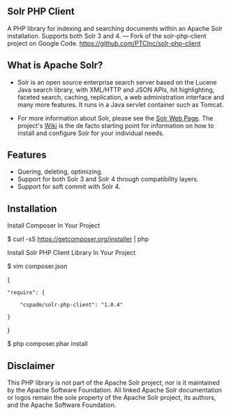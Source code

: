 ## Solr PHP Client
A PHP library for indexing and searching documents within an Apache Solr installation. Supports both Solr 3 and 4. — Fork of the solr-php-client project on Google Code. https://github.com/PTCInc/solr-php-client

## What is Apache Solr?
 * Solr is an open source enterprise search server based on the Lucene Java search library, with XML/HTTP
  and JSON APIs, hit highlighting, faceted search, caching, replication, a web administration interface
  and many more features. It runs in a Java servlet container such as Tomcat.
  
 * For more information about Solr, please see the [Solr Web Page](http://lucene.apache.org/solr/). The
  project's [Wiki](http://wiki.apache.org/solr/) is the de facto starting point for information on how
  to install and configure Solr for your individual needs.

## Features
 * Quering, deleting, optimizing.
 * Support for both Solr 3 and Solr 4 through compatibility layers.
 * Support for soft commit with Solr 4.

## Installation

Install Composer In Your Project

$ curl -sS https://getcomposer.org/installer | php

Install Solr PHP Client Library In Your Project

$ vim composer.json

  {
  
    "require": {
    
        "cspadm/solr-php-client": "1.0.4"
        
    }
    
  }

$ php composer.phar install

## Disclaimer
This PHP library is not part of the Apache Solr project, nor is it maintained by the Apache Software Foundation.
All linked Apache Solr documentation or logos remain the sole property of the Apache Solr project, its authors,
and the Apache Software Foundation.
